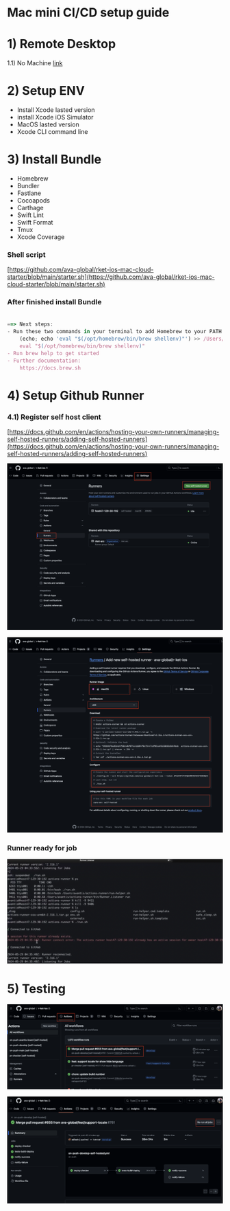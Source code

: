 # Mac mini CI/CD  setup guide

# 1) Remote Desktop

1.1) No Machine [link](https://www.nomachine.com/?q=download)

# 2) Setup ENV

- Install Xcode lasted version
- install Xcode iOS Simulator
- MacOS lasted version
- Xcode CLI command line

# 3) Install Bundle

- Homebrew
- Bundler
- Fastlane
- Cocoapods
- Carthage
- Swift Lint
- Swift Format
- Tmux
- Xcode Coverage

### **Shell script**

[https://github.com/ava-global/rket-ios-mac-cloud-starter/blob/main/starter.sh](https://github.com/ava-global/rket-ios-mac-cloud-starter/blob/main/starter.sh)

### **After finished install Bundle**

```jsx

==> Next steps:
- Run these two commands in your terminal to add Homebrew to your PATH:
    (echo; echo 'eval "$(/opt/homebrew/bin/brew shellenv)"') >> /Users/avantis/.zprofile
    eval "$(/opt/homebrew/bin/brew shellenv)"
- Run brew help to get started
- Further documentation:
    https://docs.brew.sh
```

# 4) Setup Github Runner

### 4.1) Register self host client

[https://docs.github.com/en/actions/hosting-your-own-runners/managing-self-hosted-runners/adding-self-hosted-runners](https://docs.github.com/en/actions/hosting-your-own-runners/managing-self-hosted-runners/adding-self-hosted-runners)

![new-runner-1](https://github.com/ava-global/rket-ios-mac-cloud-starter/blob/main/Resources/new-runner-1.png)

![new-runner-2](https://github.com/ava-global/rket-ios-mac-cloud-starter/blob/main/Resources/new-runner-2.png)

### Runner ready for job

![runner-running](https://github.com/ava-global/rket-ios-mac-cloud-starter/blob/main/Resources/runner-running.png)

# 5) Testing

![run-job-1](https://github.com/ava-global/rket-ios-mac-cloud-starter/blob/main/Resources/run-job-1.png)

![run-job-2](https://github.com/ava-global/rket-ios-mac-cloud-starter/blob/main/Resources/run-job-2.png)
